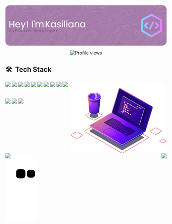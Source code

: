 <img align="center" src="github-header-image (1).png"/>
<p align="center"> <img src="https://komarev.com/ghpvc/?username=kasilianaoliveira&color=blueviolet" alt="Profile views" /> 

 ## 🛠 &nbsp;Tech Stack
  <img src="computer.png" min-width="400px" max-width="400px" width="300px" align="right" alt="Computador">
<div>

  <p>
  <img src="https://img.shields.io/badge/javascript-%23323330.svg?style=for-the-badge&logo=javascript&logoColor=%23F7DF1E" style="margin-bottom: 4px;" height="30px">
  <img src="https://img.shields.io/badge/typescript-%23007ACC.svg?style=for-the-badge&logo=typescript&logoColor=white" style="margin-bottom: 4px;" height="30px">
  <img src="https://img.shields.io/badge/html5-%23E34F26.svg?style=for-the-badge&logo=html5&logoColor=white" style="margin-bottom: 4px;" height="30px">
  <img src="https://img.shields.io/badge/css3-%231572B6.svg?style=for-the-badge&logo=css3&logoColor=white" style="margin-bottom: 4px;" height="30px">
  <img src="https://img.shields.io/badge/react-%2320232a.svg?style=for-the-badge&logo=react&logoColor=%2361DAFB" style="margin-bottom: 4px;" height="30px">
  <img src="https://img.shields.io/badge/node.js-6DA55F?style=for-the-badge&logo=node.js&logoColor=white" style="margin-bottom: 4px;" height="30px">
  <img src="https://img.shields.io/badge/express.js-%23404d59.svg?style=for-the-badge&logo=express&logoColor=%2361DAFB" style="margin-bottom: 4px;" height="30px">
  <img src="https://img.shields.io/badge/git-%23F05033.svg?style=for-the-badge&logo=git&logoColor=white" style="margin-bottom: 4px;" height="30px">
  <img src="https://img.shields.io/badge/Linux-FCC624?style=for-the-badge&logo=linux&logoColor=black" style="margin-bottom: 4px;" height="30px">
  <img src="https://img.shields.io/badge/-VS%20Code-%23323330?style=for-the-badge&logo=visual-studio-code&logoColor=%23007ACC" style="margin-bottom: 4px;" height="30px">
  </p>
</div>

##

<p align="left">
  <a href="https://www.linkedin.com/in/kasiliana-oliveira" target="_blank">
    <img src="https://img.shields.io/badge/-LinkedIn-%230077B5?style=for-the-badge&logo=linkedin&logoColor=white" target="_blank"></a>
  <a href = "mailto:kasilianaoliveira@gmail.com">
    <img src="https://img.shields.io/badge/Gmail-D14836?style=for-the-badge&logo=gmail&logoColor=white" target="_blank"></a>
  <a href="https://instagram.com/kasiliana_" target="_blank">
    <img src="https://img.shields.io/badge/-Instagram-%23E4405F?style=for-the-badge&logo=instagram&logoColor=white" target="_blank"></a>
</p>  

##
<div align="left">
 
   <p><img align="left" src="https://github-readme-stats.vercel.app/api?username=kasilianaoliveira&show_icons=true&theme=radical" width="400px"><p>
   <p><img align="right" height="165em" src="https://github-readme-stats.vercel.app/api/top-langs/?username=kasilianaoliveira&layout=compact&langs_count=7&theme=radical"/><p>
</div>
  

![Snake animation](https://github.com/kasilianaoliveira/kasilianaoliveira/blob/output/github-contribution-grid-snake.svg)


